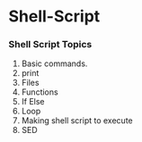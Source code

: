 # Shell-Script
### Shell Script Topics

1. Basic commands.
2. print
3. Files
4. Functions
5. If Else
6. Loop
7. Making shell script to execute
8. SED
